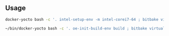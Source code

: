 ## Usage

```sh
docker-yocto bash -c '. intel-setup-env -m intel-corei7-64 ; bitbake virtual/kernel'
```

```sh
~/bin/docker-yocto bash -c '. oe-init-build-env build ; bitbake virtual/kernel'
```
